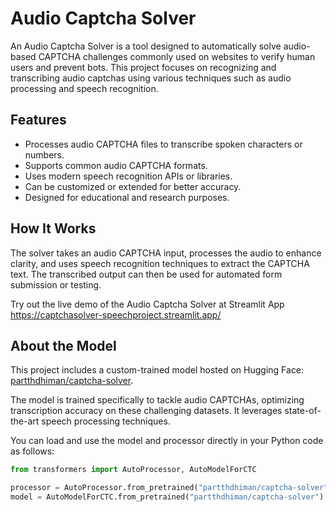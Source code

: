 
# Audio Captcha Solver

An Audio Captcha Solver is a tool designed to automatically solve audio-based CAPTCHA challenges commonly used on websites to verify human users and prevent bots. This project focuses on recognizing and transcribing audio captchas using various techniques such as audio processing and speech recognition.

## Features

- Processes audio CAPTCHA files to transcribe spoken characters or numbers.
- Supports common audio CAPTCHA formats.
- Uses modern speech recognition APIs or libraries.
- Can be customized or extended for better accuracy.
- Designed for educational and research purposes.

## How It Works

The solver takes an audio CAPTCHA input, processes the audio to enhance clarity, and uses speech recognition techniques to extract the CAPTCHA text. The transcribed output can then be used for automated form submission or testing.

Try out the live demo of the Audio Captcha Solver at Streamlit App https://captchasolver-speechproject.streamlit.app/

## About the Model

This project includes a custom-trained model hosted on Hugging Face: [partthdhiman/captcha-solver](https://huggingface.co/partthdhiman/captcha-solver).

The model is trained specifically to tackle audio CAPTCHAs, optimizing transcription accuracy on these challenging datasets. It leverages state-of-the-art speech processing techniques.

You can load and use the model and processor directly in your Python code as follows:

```python
from transformers import AutoProcessor, AutoModelForCTC

processor = AutoProcessor.from_pretrained("partthdhiman/captcha-solver")
model = AutoModelForCTC.from_pretrained("partthdhiman/captcha-solver")
